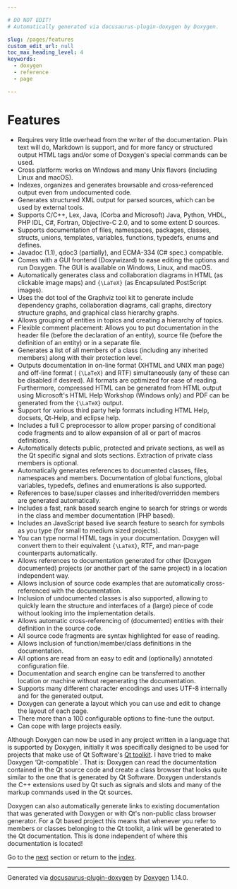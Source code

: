 ```yaml
---

# DO NOT EDIT!
# Automatically generated via docusaurus-plugin-doxygen by Doxygen.

slug: /pages/features
custom_edit_url: null
toc_max_heading_level: 4
keywords:
  - doxygen
  - reference
  - page

---
```


<div class="doxyPage">

# Features




<ul class="doxyList ">
<li>Requires very little overhead from the writer of the documentation. Plain text will do, Markdown is support, and for more fancy or structured output HTML tags and/or some of Doxygen's special commands can be used.</li>
<li>Cross platform: works on Windows and many Unix flavors (including Linux and macOS).</li>
<li>Indexes, organizes and generates browsable and cross-referenced output even from undocumented code.</li>
<li>Generates structured XML output for parsed sources, which can be used by external tools.</li>
<li>Supports C/C++, Lex, Java, (Corba and Microsoft) Java, Python, VHDL, PHP IDL, C#, Fortran, Objective-C 2.0, and to some extent D sources.</li>
<li>Supports documentation of files, namespaces, packages, classes, structs, unions, templates, variables, functions, typedefs, enums and defines.</li>
<li>Javadoc (1.1), qdoc3 (partially), and ECMA-334 (C# spec.) compatible.</li>
<li>Comes with a GUI frontend (Doxywizard) to ease editing the options and run Doxygen. The GUI is available on Windows, Linux, and macOS.</li>
<li>Automatically generates class and collaboration diagrams in HTML (as clickable image maps) and <code>{\LaTeX}</code> (as Encapsulated PostScript images).</li>
<li>Uses the <span class="doxyComputerOutput">dot</span> tool of the Graphviz tool kit to generate include dependency graphs, collaboration diagrams, call graphs, directory structure graphs, and graphical class hierarchy graphs.</li>
<li>Allows grouping of entities in topics and creating a hierarchy of topics.</li>
<li>Flexible comment placement: Allows you to put documentation in the header file (before the declaration of an entity), source file (before the definition of an entity) or in a separate file.</li>
<li>Generates a list of all members of a class (including any inherited members) along with their protection level.</li>
<li>Outputs documentation in on-line format (XHTML and UNIX man page) and off-line format ( <code>{\LaTeX}</code> and RTF) simultaneously (any of these can be disabled if desired). All formats are optimized for ease of reading. 
<br/>
 Furthermore, compressed HTML can be generated from HTML output using Microsoft's HTML Help Workshop (Windows only) and PDF can be generated from the <code>{\LaTeX}</code> output.</li>
<li>Support for various third party help formats including HTML Help, docsets, Qt-Help, and eclipse help.</li>
<li>Includes a full C preprocessor to allow proper parsing of conditional code fragments and to allow expansion of all or part of macros definitions.</li>
<li>Automatically detects public, protected and private sections, as well as the Qt specific signal and slots sections. Extraction of private class members is optional.</li>
<li>Automatically generates references to documented classes, files, namespaces and members. Documentation of global functions, global variables, typedefs, defines and enumerations is also supported.</li>
<li>References to base/super classes and inherited/overridden members are generated automatically.</li>
<li>Includes a fast, rank based search engine to search for strings or words in the class and member documentation (PHP based).</li>
<li>Includes an JavaScript based live search feature to search for symbols as you type (for small to medium sized projects).</li>
<li>You can type normal HTML tags in your documentation. Doxygen will convert them to their equivalent <code>{\LaTeX}</code>, RTF, and man-page counterparts automatically.</li>
<li>Allows references to documentation generated for other (Doxygen documented) projects (or another part of the same project) in a location independent way.</li>
<li>Allows inclusion of source code examples that are automatically cross-referenced with the documentation.</li>
<li>Inclusion of undocumented classes is also supported, allowing to quickly learn the structure and interfaces of a (large) piece of code without looking into the implementation details.</li>
<li>Allows automatic cross-referencing of (documented) entities with their definition in the source code.</li>
<li>All source code fragments are syntax highlighted for ease of reading.</li>
<li>Allows inclusion of function/member/class definitions in the documentation.</li>
<li>All options are read from an easy to edit and (optionally) annotated configuration file.</li>
<li>Documentation and search engine can be transferred to another location or machine without regenerating the documentation.</li>
<li>Supports many different character encodings and uses UTF-8 internally and for the generated output.</li>
<li>Doxygen can generate a layout which you can use and edit to change the layout of each page.</li>
<li>There more than a 100 configurable options to fine-tune the output.</li>
<li>Can cope with large projects easily.</li>
</ul>

<p>Although Doxygen can now be used in any project written in a language that is supported by Doxygen, initially it was specifically designed to be used for projects that make use of Qt Software's <a href="https://doc.qt.io">Qt toolkit</a>. I have tried to make Doxygen ‘Qt-compatible`. That is: Doxygen can read the documentation contained in the Qt source code and create a class browser that looks quite similar to the one that is generated by Qt Software. Doxygen understands the C++ extensions used by Qt such as signals and slots and many of the markup commands used in the Qt sources.</p>


<p>Doxygen can also automatically generate links to existing documentation that was generated with Doxygen or with Qt's non-public class browser generator. For a Qt based project this means that whenever you refer to members or classes belonging to the Qt toolkit, a link will be generated to the Qt documentation. This is done independent of where this documentation is located!</p>

 
Go to the <a href="/docs/pages/doxygen-usage/">next</a> section or return to the
 <a href="/docs/">index</a>.


<hr/>

<p class="doxyGeneratedBy">Generated via <a href="https://github.com/xpack/docusaurus-plugin-doxygen">docusaurus-plugin-doxygen</a> by <a href="https://www.doxygen.nl">Doxygen</a> 1.14.0.</p>

</div>
